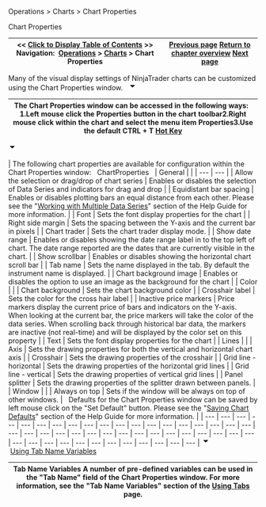 ﻿
Operations > Charts > Chart Properties

Chart Properties

| << [Click to Display Table of Contents](chart_properties.md) >> **Navigation:**     [Operations](operations.md) > [Charts](charts.md) > Chart Properties | [Previous page](trading_from_a_chart.md) [Return to chapter overview](charts.md) [Next page](reload_historical_data.md) |
| --- | --- |
Many of the visual display settings of NinjaTrader charts can be customized using the Chart Properties window.
 
![tog_minus](tog_minus.gif)

| The Chart Properties window can be accessed in the following ways:   1.Left mouse click the Properties button in the chart toolbar2.Right mouse click within the chart and select the menu item Properties3.Use the default CTRL + T [Hot Key](hot_key_manager.md) |
| --- |
![tog_minus](tog_minus.gif)

| The following chart properties are available for configuration within the Chart Properties window:   ChartProperties     | General |  | | --- | --- | | Allow the selection or drag/drop of chart series | Enables or disables the selection of Data Series and indicators for drag and drop | | Equidistant bar spacing | Enables or disables plotting bars an equal distance from each other. Please see the "[Working with Multiple Data Series](working_with_multiple_data_series.md)" section of the Help Guide for more information. | | Font | Sets the font display properties for the chart | | Right side margin | Sets the spacing between the Y-axis and the current bar in pixels | | Chart trader | Sets the chart trader display mode. | | Show date range | Enables or disables showing the date range label in to the top left of chart. The date range reported are the dates that are currently visible in the chart. | | Show scrollbar | Enables or disables showing the horizontal chart scroll bar | | Tab name | Sets the name displayed in the tab. By default the instrument name is displayed. | | Chart background image | Enables or disables the option to use an image as the background for the chart | | Color |  | | Chart background | Sets the chart background color | | Crosshair label | Sets the color for the cross hair label | | Inactive price markers | Price markers display the current price of bars and indicators on the Y-axis. When looking at the current bar, the price markers will take the color of the data series. When scrolling back through historical bar data, the markers are inactive (not real-time) and will be displayed by the color set on this property | | Text | Sets the font display properties for the chart | | Lines |  | | Axis | Sets the drawing properties for both the vertical and horizontal chart axis | | Crosshair | Sets the drawing properties of the crosshair | | Grid line - horizontal | Sets the drawing properties of the horizontal grid lines | | Grid line - vertical | Sets the drawing properties of vertical grid lines | | Panel splitter | Sets the drawing properties of the splitter drawn between panels. | | Window |  | | Always on top | Sets if the window will be always on top of other windows. |      Defaults for the Chart Properties window can be saved by left mouse click on the "Set Default" button. Please see the "[Saving Chart Defaults](saving_chart_defaults_and_templates.md)" section of the Help Guide for more information. |
| --- | --- | --- | --- | --- | --- | --- | --- | --- | --- | --- | --- | --- | --- | --- | --- | --- | --- | --- | --- | --- | --- | --- | --- | --- | --- | --- | --- | --- | --- | --- | --- | --- | --- | --- | --- | --- | --- | --- | --- | --- | --- | --- | --- | --- | --- | --- |
![tog_minus](tog_minus.gif)        [Using Tab Name Variables](javascript:HMToggle('toggle','UsingTabNameVariables','UsingTabNameVariables_ICON'))

| Tab Name Variables A number of pre-defined variables can be used in the "Tab Name" field of the Chart Properties window. For more information, see the "Tab Name Variables" section of the [Using Tabs](using_tabs.md) page. |
| --- |

